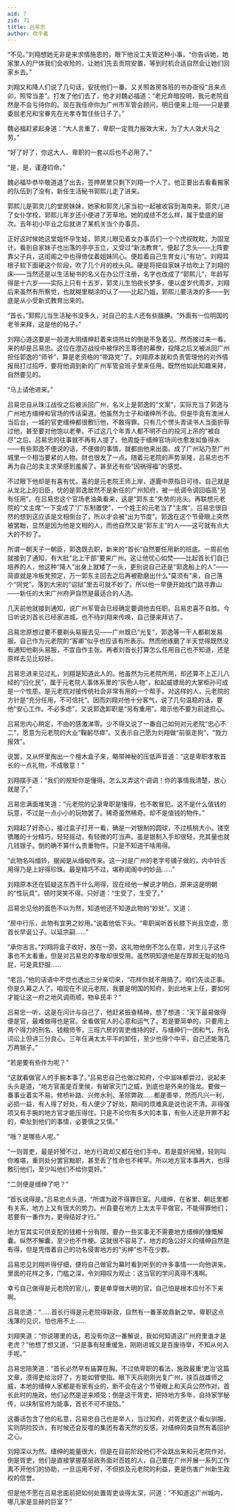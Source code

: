 ```yaml
---
aid: 7
zid: 71
title: 吕易忠
author: 吹牛者
---
```


“不见。”刘翔想她无非是来求情施恩的，眼下他没工夫管这种小事，“你告诉她，她家里人的尸体我们会收殓的，让她们先去贡院安置，等到时机合适自然会让她们回家乡去。”

刘翔又和降人们说了几句话，安抚他们一番。又关照各房各班的书办衙役“且来点卯，照常当差”。打发了他们去了，他才对魏必福道：“老兄弃暗投明，我元老院自然是不会亏待你的。现在我任命你为广州市军管会顾问，明日便来上班——只是要委屈老兄和宝眷先在光孝寺暂住些日子了。”

魏必福赶紧起身道：“大人言重了，卑职一定戮力报效大宋，为了大人效犬马之劳。”

“好了好了，你这大人、卑职的一套以后也不必用了。”

“是，是，谨遵钧命。”

魏必福毕恭毕敬道退了出去，签押房里只剩下刘翔一个人了。他正要出去看看搬家的队伍到了没有，新任生活秘书郭熙儿走了进来。

郭熙儿是郭灵儿的堂房妹妹，她家和郭灵儿家当初一起被收容到海南来。郭灵儿进了女仆学校，郭熙儿年岁还小便进了芳草地。她的成绩不怎么样，属于垫底的层次。去年初小毕业之后就进了某机关当个办事员。

正好这时候她这堂姐怀孕生娃，郭灵儿眼见着女办事员们一个个虎视眈眈，为固宠计，看到自家妹子也出落的亭亭玉立，又受过“新法教育”。便起了念头——上阵要靠父子兵，这闺阁之中也得倚仗着姐妹同心。便趁着自己生育女儿“有功”。刘翔耳根子软下面硬这个阶段，吹了几个月的枕头风。硬是将把自家妹子给吹上了刘翔的床——当然还是以生活秘书的名义在办公厅注册，名字也改成了“郭熙儿”，年龄写得是十六岁——实际上只有十五岁，郭灵儿生怕夜长梦多，便以虚岁代周岁。刘翔后来虽然有所察觉，也就糊里糊涂的认了——比起乃姐，郭熙儿要活泼的多——到底是从小受新式教育出来的。

“首长，”郭熙儿当生活秘书没多久，对自己的主人还有些腼腆。“外面有一位明国的老爷来拜，这是他的帖子。”

刘翔心道这要是一般道大明缙绅赶着来烧热灶的倒是不急着见。然而接过来一看，来的却是吕易忠。这位在澄迈战役中被俘的王尊德的幕僚，投降之后又被派回广州担任郭逸的“师爷”，算是老资格的“带路党”了。刘翔原本就和负责管理他的对外情报局打过招呼，要将他调到新的广州军管会班子里来任用。既然他如此知趣来拜，自然要见的。

“马上请他进来。”

吕易忠自从珠江战役之后被派回广州，名义上是郭逸的“文案”，实际充当了郭逸与广州地方缙绅和官场的传话渠道。他虽然为士子和缙绅所不齿。但是毕竟有澳洲人当后台，一城的官吏缙绅都很敷衍他，不敢得罪。只有几个愣头青读书人当面折辱过他，甚至要对他饱以老拳。不过这几个年青人都不明不白的投河上吊的“被自尽”之后。吕易忠的往事就不再有人提了。他周旋于缙绅官场间也愈发如鱼得水——有些郭逸不便说的话，不便做的事情，就都由他来出面。成了广州站乃至广州城里一个相当要紧的人物。财也很发了一点。随着元老院的声势渐隆，吕易忠也不再为自己的卖主求荣感到羞赧了。甚至还有些“因祸得福”的感觉。

不过眼下他却是有喜有忧。喜的是元老院王师上岸，逐鹿中原指日可待。自己就是从龙北上的旧臣，忧的是郭逸居然不是新任的广州知府，被一纸调令调回临高“另有任用”。在吕易忠这个官场老油条看来，这是“郭东主”失势的兆头。再联想元老院的“文主席”一下变成了“广东制置使”，一个姓王的元老当了“主席”。吕易忠很自然的想到这应该是文相倒台了，所以才会被“出为节度”。郭逸在这个节骨眼上突然被罢黜，显然是因为他是文相的人，而他自然又是“郭东主”的人——这可就有点大大的不妙了。

所谓一朝天子一朝臣，郭逸既去职，新来的“首长”自然要任用新的班底。一周前他就接到了通知，有大批“北上干部”要来广州。这让他忧心如焚——比起首长们自己培养的人，他这种“降人”出身上就矮了一头，更别说自己还是“郭逸船上的人”——简直就是冷板凳预定，万一郭东主回去之后再被勘磨出什么“莫须有”来，自己落个“同党”，落到大宋的“诏狱”里去可就不妙了。所以他一早便开始找门路寻靠山——新任的大宋广州府尹自然是最适合的人选。

几天前他就接到通知，说广州军管会已经确定要调他去任职。吕易忠喜不自胜。今日听说刘首长已经家进城，也不待刘翔来传唤，自己便来拜访了。

吕易忠原想过要不要剃头易服去见——广州既已“光复”，郭逸等一干人都剃发易服。自己作为元老院的“客卿”似乎也应该有所表示。然而他琢磨了半天觉得既然没有通知他剃头易服，不宜自作主张。再者刘首长打算怎么任用自己也不知道，还是原样去见比较好。

吕易忠进来见过礼，刘翔是知道此人的。他虽然为元老院所用，却还算不上正儿八经的“归化民”，属于元老院人事体系里的“灰色人物”，和起威镖局的大掌柜孙可成是一个性质。是元老院对接传统社会非常有用的一个帮手。对这样的人，元老院的方针是“充分任用，不可信托”。因而刘翔对他十分客气，说了几句温稳的话，要他“安心工作。不必多虑”，又说郭逸卸职是“另有重用”。暗示他不要为前途担心。

吕易忠内心稍定，不由的感激涕零。少不得又说了一番自己如何对元老院“忠心不二”，愿意为元老院的大业“鞠躬尽瘁”。又表示自己愿为刘翔做“前驱走狗”，“戮力报效”。

说罢，又从怀里掏出一个檀木盒子来，略带神秘的压低声音道：“这是卑职孝敬首长的一点礼物，不成敬意！”

刘翔摆手道：“我们的规矩你是懂得。怎么又弄这个调调！你的事情我清楚，放心就是了。”

吕易忠满面堆笑道：“元老院的记录卑职是懂得，也不敢冒犯。这不是什么值钱的玩意，不过是一点小小的玩物罢了。稀奇虽然稀奇。却不是值钱的物件。”

刘翔起了好奇心，接过盒子打开一看，确是一对银制的圆球，不过核桃大小。镂空镌雕的十分精巧，轻轻摇动，有轻微的叮当声。虽是银制入手却很轻，充其量也就几钱银子。倒的确不算什么贵重物件。只是不知道干啥用得。

“此物名叫缅铃，据闻是从缅甸传来。这一对是广州的老字号铺子做的，内中铃舌用得乃是上好得珍珠。最是精巧不过，堪称闺阁中的妙品……”

刘翔原本还在狐疑这东西干什么用得，现在经他一解说才明白，原来这是明朝的“性玩具”。顿时哭笑不得。只好道：“生受了，生受了。”

吕易忠见他的面色不以为然，知道他还不知道此物的“妙处”。又道：

“房中行乐，此物有宜男之妙用。”说着他低下头。“卑职闻听首长膝下尚且空虚，愿首长早诞公子。以延宗嗣……”

“承你吉言。”刘翔将盒子收好，放在一旁。这礼物他倒不怎么在意，对生儿子这件事也不太看重，但是对吕易忠的孝敬却很受用。虽然明知道他是在厚颜无耻的拍马屁，可是真舒服……

“老吕，”他的话语中不觉也透出三分亲切来，“花样你就不用搞了。咱们先谈正事。你是久幕之人了。咱现在不说元老院，我要是明国的知府，到此地来上任，要如何才能让这一府之地风调雨顺，物阜民丰？”

吕易忠一听，这是在问计与自己了，他赶紧振奋精神，想了想道：“天下最易做得便是官，最难做得也是官。全看做官人的心意和运气了。若是要简单的，只要用上两个得力的刑名、钱粮师爷，三班六房的胥吏维持的好，与缙绅们一团和气，刑名词讼上但讲三分良心。三年任满太太平平的卸任，至少也得个中平，自己还能落几万两银子。”

“若是要有些作为呢？”

“这就看做官人的手腕本事了。”吕易忠自己也做过知府，个中滋味都尝过，说起来头头是道，“地方官虽是百里侯，有破家灭门之威，到底也是外来的强龙。要做一番事业着实不易。修桥补路、兴修水利、革除弊政……都是善举，然而凡兴一利，必损一益，有人得了好处，有人便少了好处，期间的烦难真是说也说不清。非得强项又有手腕的地方官才能压得住。只是不论你有多大的本事，有些人还是开罪不起的，牵扯到他们的事情，必要慎之又慎。”

“哦？是哪些人呢。”

“一则胥吏，最是奸猾不过，地方行政却又都在他们手中。若是耍奸闹猾，轻则叫你难堪，重则处分罢官黜职，甚至丢了性命也不稀罕。所以地方官本事再大，也得敷衍他们，至少叫他们不给你耍奸。”

“二则便是缙绅了吧？”

“首长说得是。”吕易忠点头道，“所谓为政不得罪巨室。凡缙绅，在省里、朝廷里都有关系，地方上又有很大的势力。州县要在地方上太太平平做官，不能得罪他们；若要有一番作为，更得结好才行。”

地方官其实可供支配的钱粮十分有限，要办一些实事无不需要地方缙绅的慷慨解囊。纵然不解囊，至少也不作梗。这就很不容易了，地方的急公好义的缙绅自然是有得，但是凭借着自己的功名侵害地方的“劣绅”也不在少数。

吕易忠见刘翔听得仔细，便将自己做官为幕时看到听到的许多事情一一向他讲来，里面的花样之多，门槛之深，令刘翔叹为观止：这当官的学问真得不浅啊。

幸亏自己做得是元老院的官儿，要是单穿做大明的官，自己怕是根本应付不下来啊。

吕易忠道：“……首长行得是元老院得新政，自然有一番革故鼎新之举。卑职这点浅薄的见识，怕也用不上……

刘翔笑道：“你说哪里的话，若没有你这一番解说，我如何知道这广州府里谁才是老虎？”他想了想又道，“只是事有轻重缓急，刚刚进城又是百废待举，不知从何入手呢。”

吕易忠陪笑道：“首长必然早有庙算在胸。不过依卑职的看法，施政最重‘吏治’这篇文章，须得吏给治好了，方能如臂使指。眼下天兵刚刚光复广州，挟百战雄师之威，本地的缙绅人家都是有家有业的，断不会在这个节骨眼上和天兵公然作对，首长此时的施政，他们必然是逆来顺受；倒是这干胥吏，把持地方多年，自持家学秘传，以挟制官府为能事，首长不可不提防。”

这番话包含了他的私意，吕易忠自己也是举人，当过知府，对胥吏这个看似驯服，实则阴险狡诈，有时候还会反噬的集团有着天然的反感。对缙绅同类自然有着回护之心。

刘翔深以为然。缙绅的能量很大，但是在目前阶段他们不会跳出来和元老院作对，倒是胥吏，他们是直接掌握基层政务面对百姓的人，自己要在广州开展一系列工作离不开他们的协助，一旦运用不好，不但损及元老院的利益，更是伤害广州新生政权的信誉。

但是他不愿在吕易忠面前把如何处置胥吏谈得太深，问道：“不知道这广州城内，哪几家是显赫的巨室？”
